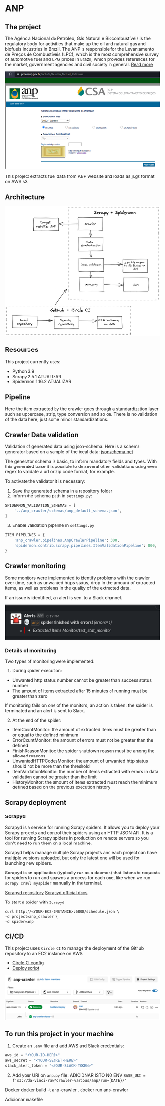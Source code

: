 # ANP
## The project
The Agência Nacional do Petróleo, Gás Natural e Biocombustíveis is the regulatory body for activities that make up the oil and natural gas and biofuels industries in Brazil. The ANP is responsible for the Levantamento de Preços de Combustíveis (LPC), which is the most comprehensive survey of automotive fuel and LPG prices in Brazil, which provides references for the market, government agencies and civil society in general. [Read more](https://www.gov.br/anp/pt-br/assuntos/precos-e-defesa-da-concorrencia/precos/precos-revenda-e-de-distribuicao-combustiveis/levantamento-de-precos-de-combustiveis)

![anp-site](./.docs/img/anp_site.png)

This project extracts fuel data from ANP website and loads as jl.gz format on AWS s3.

## Architecture

![project](/.docs/img/anp_crawler_project.png)

## Resources
This project currently uses:
- Python 3.9
- Scrapy 2.5.1 ATUALIZAR
- Spidermon 1.16.2 ATUALIZAR

## Pipeline
Here the item extracted by the crawler goes through a standardization layer such as uppercase, strip, type conversion and so on. There is no validation of the data here, just some minor standardizations.

## Crawler Data validation
Validation of generated data using json-schema.
Here is a schema generator based on a sample of the ideal data: [jsonschema.net](https://www.jsonschema.net/home)

The generator schema is basic, to inform mandatory fields and types. With this generated base it is possible to do several other validations using even regex to validate a url or zip code format, for example.

To activate the validator it is necessary:
1. Save the generated schema in a repository folder
2. Inform the schema path in `settings.py`:
```python
SPIDERMON_VALIDATION_SCHEMAS = [
    '../anp_crawler/schemas/anp_default_schema.json',
]
```

3. Enable validation pipeline in `settings.py`
```python
ITEM_PIPELINES = {
    'anp_crawler.pipelines.AnpCrawlerPipeline': 300,
    'spidermon.contrib.scrapy.pipelines.ItemValidationPipeline': 800,
}
```

## Crawler monitoring
Some monitors were implemented to identify problems with the crawler over time, such as unwanted https status, drop in the amount of extracted items, as well as problems in the quality of the extracted data.

If an issue is identified, an alert is sent to a Slack channel.

![slack-alert](./.docs/img/slack_alerts.png)

### Details of monitoring
Two types of monitoring were implemented:
1. During spider execution:
- Unwanted http status number cannot be greater than success status number
- The amount of items extracted after 15 minutes of running must be greater than zero

If monitoring fails on one of the monitors, an action is taken: the spider is terminated and an alert is sent to Slack.

2. At the end of the spider:
- ItemCountMonitor: the amount of extracted items must be greater than or equal to the defined minimum
- ErrorCountMonitor: the amount of errors must not be greater than the defined
- FinishReasonMonitor: the spider shutdown reason must be among the allowed reasons
- UnwantedHTTPCodesMonitor: the amount of unwanted http status should not be more than the threshold
- ItemValidationMonitor: the number of items extracted with errors in data validation cannot be greater than the limit
- HistoryMonitor: the amount of items extracted must reach the minimum defined based on the previous execution history

## Scrapy deployment
### Scrapyd
Scrapyd is a service for running Scrapy spiders. It allows you to deploy your Scrapy projects and control their spiders using an HTTP JSON API. It is a tool for running Scrapy spiders in production on remote servers so you don't need to run them on a local machine.

Scrapyd helps manage multiple Scrapy projects and each project can have multiple versions uploaded, but only the latest one will be used for launching new spiders. 

Scrapyd is an application (typically run as a daemon) that listens to requests for spiders to run and spawns a process for each one, like when we run `scrapy crawl myspider` manually in the terminal. 

[Scrapyd repository](https://github.com/scrapy/scrapyd)
[Scrapyd official docs](https://scrapyd.readthedocs.io/en/stable/overview.html)

To start a spider with `Scrapyd`
```
curl http://<YOUR-EC2-INSTANCE>:6800/schedule.json \
-d project=anp_crawler \
-d spider=anp
```

## CI/CD
This project uses `Circle CI` to manage the deployment of the Github repository to an EC2 instance on AWS.
- [Circle CI config](.circleci/config.yml)
- [Deploy script](.deploy/deploy.sh)

![circle-ci](./.docs/img/circle_ci_deploy.png)

## To run this project in your machine
1. Create an `.env` file and add AWS and Slack credentials:
```python
aws_id = "<YOUR-ID-HERE>"
aws_secret = "<YOUR-SECRET-HERE>"
slack_alert_token = "<YOUR-SLACK-TOKEN>"
```

2. Add your URI on `anp.py` file:
ADICIONAR ISTO NO ENV
`BASE_URI = f's3://da-vinci-raw/crawler-various/anp/run={DATE}/'`

Docker
docker build -t anp-crawler .
docker run anp-crawler

Adicionar makefile